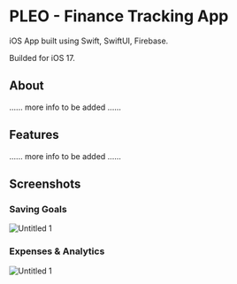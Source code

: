 # PLEO - Finance Tracking App

iOS App built using Swift, SwiftUI, Firebase.

Builded for iOS 17.

## About

...... more info to be added ......

## Features


...... more info to be added ......


## Screenshots

### Saving Goals


![Untitled 1](https://github.com/VinterMarco/Pleo/assets/95470600/fdf13f4c-35d1-4eef-8159-c1695cdef5ef)


### Expenses & Analytics


![Untitled 1](https://github.com/VinterMarco/Pleo/assets/95470600/ebf766c9-ea66-45d3-bf41-3ac2aedefb06)
